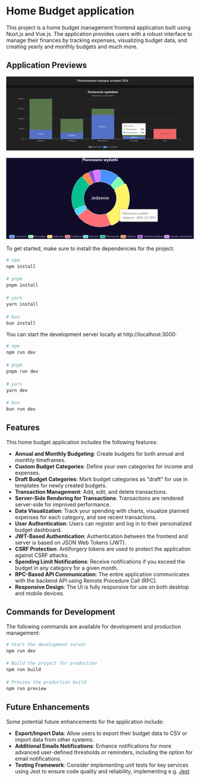 # Home Budget application

This project is a home budget management frontend application built using Nuxt.js and Vue.js. The application provides users with a robust interface to manage their finances by tracking expenses, visualizing budget data, and creating yearly and monthly budgets and much more.


## Application Previews
![alt text](image.png)
<br> </br>
![alt text](image-1.png)

To get started, make sure to install the dependencies for the project:

```bash
# npm
npm install

# pnpm
pnpm install

# yarn
yarn install

# bun
bun install

```

You can start the development server locally at http://localhost:3000:

```bash
# npm
npm run dev

# pnpm
pnpm run dev

# yarn
yarn dev

# bun
bun run dev
```


## Features

This home budget application includes the following features:

- **Annual and Monthly Budgeting**: Create budgets for both annual and monthly timeframes.
- **Custom Budget Categories**: Define your own categories for income and expenses.
- **Draft Budget Categories**: Mark budget categories as "draft" for use in templates for newly created budgets.
- **Transaction Management**: Add, edit, and delete transactions.
- **Server-Side Rendering for Transactions**: Transactions are rendered server-side for improved performance.
- **Data Visualization**: Track your spending with charts, visualize planned expenses for each category, and see recent transactions.
- **User Authentication**: Users can register and log in to their personalized budget dashboard.
- **JWT-Based Authentication**: Authentication between the frontend and server is based on JSON Web Tokens (JWT).
- **CSRF Protection**: Antiforgery tokens are used to protect the application against CSRF attacks.
- **Spending Limit Notifications**: Receive notifications if you exceed the budget in any category for a given month.
- **RPC-Based API Communication**: The entire application communicates with the backend API using Remote Procedure Call (RPC).
- **Responsive Design**: The UI is fully responsive for use on both desktop and mobile devices.

## Commands for Development

The following commands are available for development and production management:

```bash
# Start the development server
npm run dev

# Build the project for production
npm run build

# Preview the production build
npm run preview

```

## Future Enhancements

Some potential future enhancements for the application include:

- **Export/Import Data**: Allow users to export their budget data to CSV or import data from other systems.
- **Additional Emails Notifications**: Enhance notifications for more advanced user-defined thresholds or reminders, including the option for email notifications.
- **Testing Framework**: Consider implementing unit tests for key services using Jest to ensure code quality and reliability, implementing e.g.  [Jest](https://jestjs.io/)

